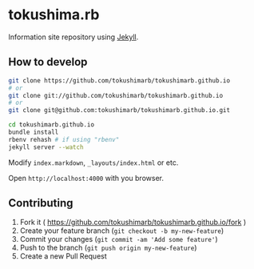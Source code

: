 # tokushima.rb

Information site repository using [Jekyll](http://jekyllrb.com).

## How to develop

```sh
git clone https://github.com/tokushimarb/tokushimarb.github.io
# or
git clone git://github.com/tokushimarb/tokushimarb.github.io
# or
git clone git@github.com:tokushimarb/tokushimarb.github.io.git

cd tokushimarb.github.io
bundle install
rbenv rehash # if using "rbenv"
jekyll server --watch
```

Modify `index.markdown`, `_layouts/index.html` or etc.

Open `http://localhost:4000` with you browser.

## Contributing

1. Fork it ( https://github.com/tokushimarb/tokushimarb.github.io/fork )
2. Create your feature branch (`git checkout -b my-new-feature`)
3. Commit your changes (`git commit -am 'Add some feature'`)
4. Push to the branch (`git push origin my-new-feature`)
5. Create a new Pull Request
